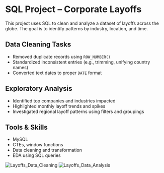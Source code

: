 # SQL Project – Corporate Layoffs

This project uses SQL to clean and analyze a dataset of layoffs across the globe. The goal is to identify patterns by industry, location, and time.

## Data Cleaning Tasks
- Removed duplicate records using `ROW_NUMBER()`
- Standardized inconsistent entries (e.g., trimming, unifying country names)
- Converted text dates to proper `DATE` format

## Exploratory Analysis
- Identified top companies and industries impacted
- Highlighted monthly layoff trends and spikes
- Investigated regional layoff patterns using filters and groupings

## Tools & Skills
- MySQL
- CTEs, window functions
- Data cleaning and transformation
- EDA using SQL queries

![Layoffs_Data_Cleaning](https://github.com/user-attachments/assets/3e256f0d-7368-4355-b6ca-1260de48bffa) ![Layoffs_Data_Analysis](https://github.com/user-attachments/assets/438b6f9a-d1c0-4590-af4f-0cfd90dd81bc)

